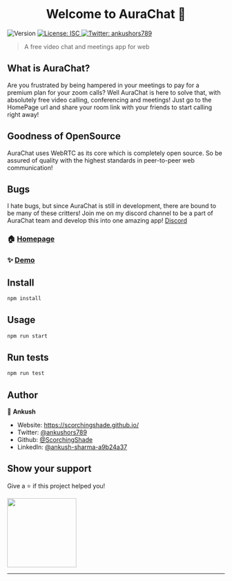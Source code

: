 <h1 align="center">Welcome to AuraChat 👋</h1>
<p>
  <img alt="Version" src="https://img.shields.io/badge/version-1.0.1-blue.svg?cacheSeconds=2592000" />
  <a href="#" target="_blank">
    <img alt="License: ISC" src="https://img.shields.io/badge/License-ISC-yellow.svg" />
  </a>
  <a href="https://twitter.com/ankushors789" target="_blank">
    <img alt="Twitter: ankushors789" src="https://img.shields.io/twitter/follow/ankushors789.svg?style=social" />
  </a>
</p>

> A free video chat and meetings app for web

## What is AuraChat?
Are you frustrated by being hampered in your meetings to pay for a premium plan for your zoom calls? Well AuraChat is here to solve that, with absolutely free video calling, conferencing and meetings! Just go to the HomePage url and share your room link with your friends to start calling right away!

## Goodness of OpenSource
AuraChat uses WebRTC as its core which is completely open source. So be assured of quality with the highest standards in peer-to-peer web communication!

## Bugs
I hate bugs, but since AuraChat is still in development, there are bound to be many of these critters! Join me on my discord channel to be a part of AuraChat team and develop this into one amazing app! [Discord](https://discord.gg/bt56NDt)


### 🏠 [Homepage](https://secure-garden-18007.herokuapp.com/)

### ✨ [Demo](https://secure-garden-18007.herokuapp.com/)

## Install

```sh
npm install
```

## Usage

```sh
npm run start
```

## Run tests

```sh
npm run test
```

## Author

👤 **Ankush**

* Website: https://scorchingshade.github.io/
* Twitter: [@ankushors789](https://twitter.com/ankushors789)
* Github: [@ScorchingShade](https://github.com/ScorchingShade)
* LinkedIn: [@ankush-sharma-a9b24a37](https://linkedin.com/in/ankush-sharma-a9b24a37)

## Show your support

Give a ⭐️ if this project helped you!

<a href="https://www.patreon.com/ScorchingShade">
  <img src="https://c5.patreon.com/external/logo/become_a_patron_button@2x.png" width="160">
</a>

***
